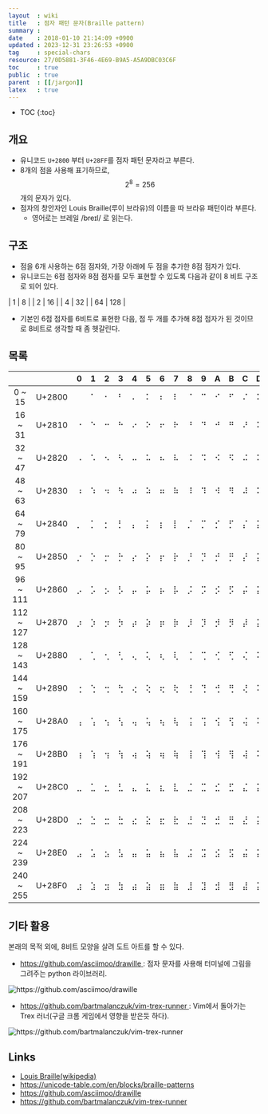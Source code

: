 ```yaml
---
layout  : wiki
title   : 점자 패턴 문자(Braille pattern)
summary :
date    : 2018-01-10 21:14:09 +0900
updated : 2023-12-31 23:26:53 +0900
tag     : special-chars
resource: 27/0D5881-3F46-4E69-B9A5-A5A9DBC03C6F
toc     : true
public  : true
parent  : [[/jargon]]
latex   : true
---
```

* TOC
{:toc}

## 개요

* 유니코드 `U+2800` 부터 `U+28FF`를 점자 패턴 문자라고 부른다.
* 8개의 점을 사용해 표기하므로, $$ 2^8 = 256 $$ 개의 문자가 있다.
* 점자의 창안자인 Louis Braille(루이 브라유)의 이름을 따 브라유 패턴이라 부른다.
    * 영어로는 브레일 /breɪl/ 로 읽는다.

## 구조

* 점을 6개 사용하는 6점 점자와, 가장 아래에 두 점을 추가한 8점 점자가 있다.
* 유니코드는 6점 점자와 8점 점자를 모두 표현할 수 있도록 다음과 같이 8 비트 구조로 되어 있다.

| 1  | 8   |
| 2  | 16  |
| 4  | 32  |
| 64 | 128 |

* 기본인 6점 점자를 6비트로 표현한 다음, 점 두 개를 추가해 8점 점자가 된 것이므로 8비트로 생각할 때 좀 헷갈린다.

## 목록

|               |        | 0   | 1   | 2   | 3   | 4   | 5   | 6   | 7   | 8   | 9   | A   | B   | C   | D   | E   | F   |
| :-----------: | ------ | --- | --- | --- | --- | --- | --- | --- | --- | --- | --- | --- | --- | --- | --- | --- | --- |
| 0 ~ 15        | U+2800 | ⠀   | ⠁   | ⠂   | ⠃   | ⠄   | ⠅   | ⠆   | ⠇   | ⠈   | ⠉   | ⠊   | ⠋   | ⠌   | ⠍   | ⠎   | ⠏   |
| 16 ~ 31       | U+2810 | ⠐   | ⠑   | ⠒   | ⠓   | ⠔   | ⠕   | ⠖   | ⠗   | ⠘   | ⠙   | ⠚   | ⠛   | ⠜   | ⠝   | ⠞   | ⠟   |
| 32 ~ 47       | U+2820 | ⠠   | ⠡   | ⠢   | ⠣   | ⠤   | ⠥   | ⠦   | ⠧   | ⠨   | ⠩   | ⠪   | ⠫   | ⠬   | ⠭   | ⠮   | ⠯   |
| 48 ~ 63       | U+2830 | ⠰   | ⠱   | ⠲   | ⠳   | ⠴   | ⠵   | ⠶   | ⠷   | ⠸   | ⠹   | ⠺   | ⠻   | ⠼   | ⠽   | ⠾   | ⠿   |
| 64 ~ 79       | U+2840 | ⡀   | ⡁   | ⡂   | ⡃   | ⡄   | ⡅   | ⡆   | ⡇   | ⡈   | ⡉   | ⡊   | ⡋   | ⡌   | ⡍   | ⡎   | ⡏   |
| 80 ~ 95       | U+2850 | ⡐   | ⡑   | ⡒   | ⡓   | ⡔   | ⡕   | ⡖   | ⡗   | ⡘   | ⡙   | ⡚   | ⡛   | ⡜   | ⡝   | ⡞   | ⡟   |
| 96 ~ 111      | U+2860 | ⡠   | ⡡   | ⡢   | ⡣   | ⡤   | ⡥   | ⡦   | ⡧   | ⡨   | ⡩   | ⡪   | ⡫   | ⡬   | ⡭   | ⡮   | ⡯   |
| 112 ~ 127     | U+2870 | ⡰   | ⡱   | ⡲   | ⡳   | ⡴   | ⡵   | ⡶   | ⡷   | ⡸   | ⡹   | ⡺   | ⡻   | ⡼   | ⡽   | ⡾   | ⡿   |
| 128 ~ 143     | U+2880 | ⢀   | ⢁   | ⢂   | ⢃   | ⢄   | ⢅   | ⢆   | ⢇   | ⢈   | ⢉   | ⢊   | ⢋   | ⢌   | ⢍   | ⢎   | ⢏   |
| 144 ~ 159     | U+2890 | ⢐   | ⢑   | ⢒   | ⢓   | ⢔   | ⢕   | ⢖   | ⢗   | ⢘   | ⢙   | ⢚   | ⢛   | ⢜   | ⢝   | ⢞   | ⢟   |
| 160 ~ 175     | U+28A0 | ⢠   | ⢡   | ⢢   | ⢣   | ⢤   | ⢥   | ⢦   | ⢧   | ⢨   | ⢩   | ⢪   | ⢫   | ⢬   | ⢭   | ⢮   | ⢯   |
| 176 ~ 191     | U+28B0 | ⢰   | ⢱   | ⢲   | ⢳   | ⢴   | ⢵   | ⢶   | ⢷   | ⢸   | ⢹   | ⢺   | ⢻   | ⢼   | ⢽   | ⢾   | ⢿   |
| 192 ~ 207     | U+28C0 | ⣀   | ⣁   | ⣂   | ⣃   | ⣄   | ⣅   | ⣆   | ⣇   | ⣈   | ⣉   | ⣊   | ⣋   | ⣌   | ⣍   | ⣎   | ⣏   |
| 208 ~ 223     | U+28D0 | ⣐   | ⣑   | ⣒   | ⣓   | ⣔   | ⣕   | ⣖   | ⣗   | ⣘   | ⣙   | ⣚   | ⣛   | ⣜   | ⣝   | ⣞   | ⣟   |
| 224 ~ 239     | U+28E0 | ⣠   | ⣡   | ⣢   | ⣣   | ⣤   | ⣥   | ⣦   | ⣧   | ⣨   | ⣩   | ⣪   | ⣫   | ⣬   | ⣭   | ⣮   | ⣯   |
| 240 ~ 255     | U+28F0 | ⣰   | ⣱   | ⣲   | ⣳   | ⣴   | ⣵   | ⣶   | ⣷   | ⣸   | ⣹   | ⣺   | ⣻   | ⣼   | ⣽   | ⣾   | ⣿   |

## 기타 활용

본래의 목적 외에, 8비트 모양을 살려 도트 아트를 할 수 있다.

* [https://github.com/asciimoo/drawille ](https://github.com/asciimoo/drawille ): 점자 문자를 사용해 터미널에 그림을 그려주는 python 라이브러리.

![https://github.com/asciimoo/drawille ](https://github.com/asciimoo/drawille/raw/master/docs/images/drawille_01.png )

* [https://github.com/bartmalanczuk/vim-trex-runner ](https://github.com/bartmalanczuk/vim-trex-runner ): Vim에서 돌아가는 Trex 러너(구글 크롬 게임에서 영향을 받은듯 하다).

![https://github.com/bartmalanczuk/vim-trex-runner ](https://camo.githubusercontent.com/93effca175a4d59b159182baeb179fb55c84a21b/687474703a2f2f626172746d616c616e637a756b2e6769746875622e696f2f646f776e6c6f6164732f76696d2d747265782d72756e6e65722f64656d6f2e676966)

## Links

* [Louis Braille(wikipedia)](https://en.wikipedia.org/wiki/Louis_Braille)
* [https://unicode-table.com/en/blocks/braille-patterns ](https://unicode-table.com/en/blocks/braille-patterns/ )
* [https://github.com/asciimoo/drawille ](https://github.com/asciimoo/drawille )
* [https://github.com/bartmalanczuk/vim-trex-runner ](https://github.com/bartmalanczuk/vim-trex-runner )

